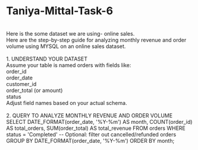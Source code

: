 # Taniya-Mittal-Task-6
<br>
Here is the some dataset we are using- online sales.
<br>
Here are the step-by-step guide for analyzing monthly revenue and order volume using MYSQL on an online sales dataset.
<br>
<br>
1. UNDERSTAND YOUR DATASET
<br>
Assume your table is named orders with fields like:
<br>
order_id
<br>
order_date
<br>
customer_id
<br>
order_total (or amount)
<br>
status
<br>
Adjust field names based on your actual schema.
<br>
<br>
2. QUERY TO ANALYZE MONTHLY REVENUE AND ORDER VOLUME
<br>
SELECT
    DATE_FORMAT(order_date, '%Y-%m') AS month,
    COUNT(order_id) AS total_orders,
    SUM(order_total) AS total_revenue
FROM
    orders
WHERE
    status = 'Completed'  -- Optional: filter out cancelled/refunded orders
GROUP BY
    DATE_FORMAT(order_date, '%Y-%m')
ORDER BY
    month;
